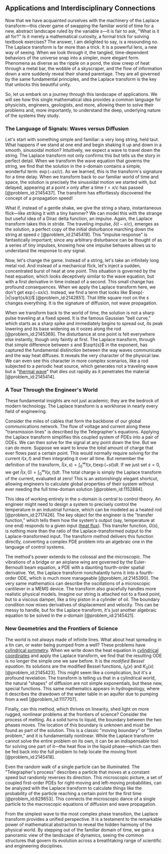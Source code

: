 ## Applications and Interdisciplinary Connections

Now that we have acquainted ourselves with the machinery of the Laplace transform—this clever game of swapping the familiar world of time for a new, abstract landscape ruled by the variable $s$—it is fair to ask, "What is it all for?" Is it merely a mathematical curiosity, a formal trick for solving textbook exercises? The answer, I am delighted to say, is a resounding no. The Laplace transform is far more than a trick. It is a powerful lens, a new way of seeing. When we look through it, the tangled, time-dependent behaviors of the universe snap into a simpler, more elegant form. Phenomena as diverse as the ripple on a pond, the slow creep of heat through a metal bar, the wobble of a skyscraper, and the flow of information down a wire suddenly reveal their shared parentage. They are all governed by the same fundamental principles, and the Laplace transform is the key that unlocks this beautiful unity.

So, let us embark on a journey through this landscape of applications. We will see how this single mathematical idea provides a common language for physicists, engineers, geologists, and more, allowing them to solve their problems and, more importantly, to understand the deep, underlying nature of the systems they study.

### The Language of Signals: Waves versus Diffusion

Let's start with something simple and familiar: a very long string, held taut. What happens if we stand at one end and begin shaking it up and down in a smooth, sinusoidal motion? Intuitively, we expect a wave to travel down the string. The Laplace transform not only confirms this but tells us the story in perfect detail. When we transform the wave equation that governs the string, we find that the solution in the $s$-domain contains a simple, wonderful term: $\exp(-sx/c)$. As we learned, this is the transform's signature for a time delay. When we transform back to our familiar world of time and space, the solution is precisely the sinusoidal motion we started with, but delayed, appearing at a point $x$ only after a time $t = x/c$ has passed [@problem_id:2145437]. The transform has effortlessly discovered the concept of a propagation speed!

What if, instead of a gentle shake, we give the string a sharp, instantaneous flick—like striking it with a tiny hammer? We can model this with the strange but useful idea of a Dirac delta function, an impulse. Again, the Laplace transform takes this in stride. The traveling impulse, $\delta(t-x/c)$, emerges as the solution, a perfect copy of the initial disturbance marching down the string at speed $c$ [@problem_id:2145419]. This "impulse response" is fantastically important; since any arbitrary disturbance can be thought of as a series of tiny impulses, knowing how one impulse behaves allows us to understand the response to *any* signal.

Now, let's change the game. Instead of a string, let's take an infinitely long metal rod. And instead of a mechanical flick, let's inject a sudden, concentrated burst of heat at one point. This situation is governed by the heat equation, which looks deceptively similar to the wave equation, but with a first derivative in time instead of a second. This small change has profound consequences. When we apply the Laplace transform here, we don't get $\exp(-sx/c)$. Instead, we find a term that looks like $\exp(-|x|\sqrt{s/k})$ [@problem_id:2142851]. That little square root on the $s$ changes everything. It is the signature of diffusion, not wave propagation.

When we transform back to the world of time, the solution is not a sharp pulse traveling at a fixed speed. It is the famous Gaussian "bell curve," which starts as a sharp spike and immediately begins to spread out, its peak lowering and its base widening as it oozes along the rod [@problem_id:2145369]. The disturbance at one point is felt everywhere else instantly, though only faintly at first. The Laplace transform, through that simple difference between $s$ and $\sqrt{s}$ in the exponent, has captured the fundamental distinction between the way waves communicate and the way heat diffuses. It reveals the very character of the physical law. We can even see this character in more complex scenarios, like a rod subjected to a periodic heat source, which generates not a traveling wave but a "[thermal wave](@article_id:152368)" that dies out rapidly as it penetrates the material [@problem_id:2145414].

### A Tour Through the Engineer's World

These fundamental insights are not just academic; they are the bedrock of modern technology. The Laplace transform is a workhorse in nearly every field of engineering.

Consider the miles of cables that form the backbone of our global communications network. The flow of voltage and current along these "transmission lines" is described by the Telegrapher's equations. Applying the Laplace transform simplifies this coupled system of PDEs into a pair of ODEs. We can then solve for the signal at any point down the line. But we can do more. Suppose we want to know the *total* amount of charge that ever flows past a certain point. This would normally require solving for the current $I(x,t)$ and then integrating it over all time. But remember the definition of the transform, $\tilde{I}(x,s) = \int_0^\infty I(x,t) \exp(-st) dt$. If we just set $s=0$, we get $\tilde{I}(x,0) = \int_0^\infty I(x,t) dt$. The total charge is simply the Laplace transform of the current, evaluated at zero! This is an astonishingly elegant shortcut, allowing engineers to calculate global properties of their system without ever needing the full time-domain solution [@problem_id:1152884].

This idea of working entirely in the $s$-domain is central to control theory. An engineer might need to design a system to precisely control the temperature in an industrial furnace, which can be modeled as a heated rod [@problem_id:2717426]. The key object for the engineer is the "transfer function," which tells them how the system's output (say, temperature at one end) responds to a given input ([heat flux](@article_id:137977)). This transfer function, $G(s)$, is nothing more than the ratio of the Laplace-transformed output to the Laplace-transformed input. The transform method delivers this function directly, converting a complex PDE problem into an algebraic one in the language of control systems.

The method's power extends to the colossal and the microscopic. The vibrations of a bridge or an airplane wing are governed by the Euler-Bernoulli beam equation, a PDE with a daunting fourth-order spatial derivative. Yet, the Laplace transform nonchalantly turns it into a fourth-order ODE, which is much more manageable [@problem_id:2145390]. The very same mathematics can describe the oscillations of a microscopic cantilever in a MEMS device. The transform also gracefully handles more realistic physical models. Imagine our string is attached not to a fixed point, but to a viscous damper, like a tiny piston in a cylinder of oil. The boundary condition now mixes derivatives of displacement and velocity. This can be messy to handle, but for the Laplace transform, it's just another algebraic equation to be solved in the $s$-domain [@problem_id:2145421].

### New Geometries and the Frontiers of Science

The world is not always made of infinite lines. What about heat spreading in a tin can, or water being pumped from a well? These problems have [cylindrical symmetry](@article_id:268685). When we write down the heat equation in [cylindrical coordinates](@article_id:271151) and apply the Laplace transform, we find that the resulting ODE is no longer the simple one we saw before. It is the *modified Bessel equation*. Its solutions are the modified Bessel functions, $I_0(x)$ and $K_0(x)$ [@problem_id:2145423]. This might seem like a complication, but it's a profound revelation. The transform is telling us that in a cylindrical world, the natural "shapes" of diffusion are not simple exponentials, but these new, special functions. This same mathematics appears in hydrogeology, where it describes the drawdown of the water table in an aquifer due to pumping from a well [@problem_id:1117707].

Finally, can this method, which thrives on linearity, shed light on more rugged, nonlinear problems at the frontiers of science? Consider the process of melting. As a solid turns to liquid, the boundary between the two phases moves. The location of this boundary is unknown and must be found as part of the solution. This is a classic "moving boundary" or "Stefan problem," and it is fundamentally nonlinear. While the Laplace transform cannot solve the entire problem on its own, it can be an indispensable tool for solving one part of it—the heat flow in the liquid phase—which can then be fed back into the full problem to help locate the moving front [@problem_id:2145418].

Even the random walk of a single particle can be illuminated. The "Telegrapher's process" describes a particle that moves at a constant speed but randomly reverses its direction. This microscopic picture, a set of coupled first-order PDEs for right-moving and left-moving probabilities, can be analyzed with the Laplace transform to calculate things like the probability of the particle reaching a certain point for the first time [@problem_id:829653]. This connects the microscopic dance of a single particle to the macroscopic equations of diffusion and wave propagation.

From the simplest wave to the most complex phase transition, the Laplace transform provides a unified perspective. It is a testament to the remarkable power of mathematical abstraction to reveal the hidden harmony of the physical world. By stepping out of the familiar domain of time, we gain a panoramic view of the landscape of dynamics, seeing the common structures that govern its evolution across a breathtaking range of scientific and engineering disciplines.